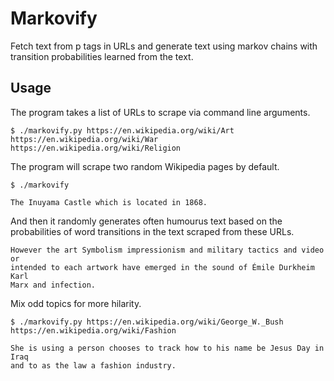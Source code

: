 # Markovify
Fetch text from p tags in URLs and generate text using markov chains with
transition probabilities learned from the text.

## Usage 
The program takes a list of URLs to scrape via command line arguments.

    $ ./markovify.py https://en.wikipedia.org/wiki/Art
    https://en.wikipedia.org/wiki/War https://en.wikipedia.org/wiki/Religion

The program will scrape two random Wikipedia pages by default. 

    $ ./markovify

    The Inuyama Castle which is located in 1868.

And then it randomly generates often humourus text based on the probabilities
of word transitions in the text scraped from these URLs.

    However the art Symbolism impressionism and military tactics and video or
    intended to each artwork have emerged in the sound of Émile Durkheim Karl
    Marx and infection.

Mix odd topics for more hilarity.

    $ ./markovify.py https://en.wikipedia.org/wiki/George_W._Bush
    https://en.wikipedia.org/wiki/Fashion
    
    She is using a person chooses to track how to his name be Jesus Day in Iraq
    and to as the law a fashion industry.
